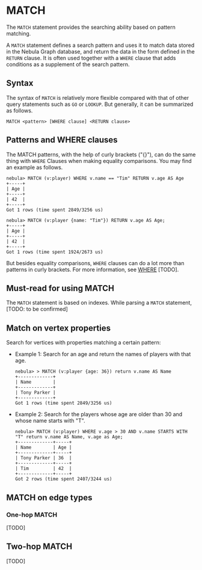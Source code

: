 # MATCH

The `MATCH` statement provides the searching ability based on pattern matching.

A `MATCH` statement defines a search pattern and uses it to match data stored in the Nebula Graph database, and return the data in the form defined in the `RETURN` clause. It is often used together with a `WHERE` clause that adds conditions as a supplement of the search pattern.

## Syntax

The syntax of `MATCH` is relatively more flexible compared with that of other query statements such as `GO` or `LOOKUP`. But generally, it can be summarized as follows.

```nGQL
MATCH <pattern> [WHERE clause] <RETURN clause>
```

## Patterns and WHERE clauses

The MATCH patterns, with the help of curly brackets ("{}"), can do the same thing with `WHERE` Clauses when making equality comparisons. You may find an example as follows.

```nGQL
nebula> MATCH (v:player) WHERE v.name == "Tim" RETURN v.age AS Age
+-----+
| Age |
+-----+
| 42  |
+-----+
Got 1 rows (time spent 2849/3256 us)

nebula> MATCH (v:player {name: "Tim"}) RETURN v.age AS Age;
+-----+
| Age |
+-----+
| 42  |
+-----+
Got 1 rows (time spent 1924/2673 us)
```

But besides equality comparisons, `WHERE` clauses can do a lot more than patterns in curly brackets. For more information, see [WHERE](TODO) [TODO].

## Must-read for using MATCH

The `MATCH` statement is based on indexes. While parsing a `MATCH` statement, [TODO: to be confirmed]

## Match on vertex properties

Search for vertices with properties matching a certain pattern:

* Example 1: Search for an age and return the names of players with that age. 

    ```nGQL
    nebula> > MATCH (v:player {age: 36}) return v.name AS Name
    +-------------+
    | Name        |
    +-------------+
    | Tony Parker |
    +-------------+
    Got 1 rows (time spent 2849/3256 us)
    ```

* Example 2: Search for the players whose age are older than 30 and whose name starts with "T".

    ```nGQL
    nebula> MATCH (v:player) WHERE v.age > 30 AND v.name STARTS WITH "T" return v.name AS Name, v.age as Age;
    +-------------+-----+
    | Name        | Age |
    +-------------+-----+
    | Tony Parker | 36  |
    +-------------+-----+
    | Tim         | 42  |
    +-------------+-----+
    Got 2 rows (time spent 2407/3244 us)
    ```

## MATCH on edge types

### One-hop MATCH

[TODO]

## Two-hop MATCH

[TODO]
